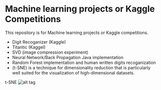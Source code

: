 # Machine learning projects or Kaggle Competitions
This repository is for Machine learning projects or Kaggle competitions.
* Digit Recoganizer (Kaggle)
* Titantic (Kaggel)
* SVD (image compression experiment)
* Neural Network/Back Propagation Java implementation
* Random Forest implementation and human written digits recoganization 
* (t-SNE) is a technique for dimensionality reduction that is particularly well suited for the visualization of high-dimensional datasets. 
 

t-SNE ![alt tag](https://github.com/zhangfaen/ML/blob/master/tsne/mnist_tsne_small.jpg)
